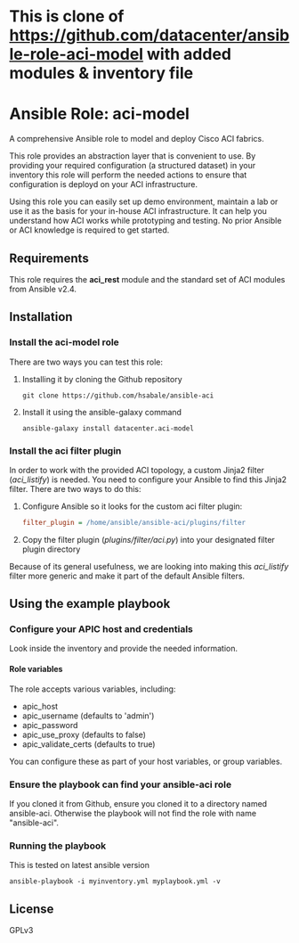 # This is clone of https://github.com/datacenter/ansible-role-aci-model with added modules & inventory file

# Ansible Role: aci-model
A comprehensive Ansible role to model and deploy Cisco ACI fabrics.

This role provides an abstraction layer that is convenient to use. By providing your required configuration (a structured dataset) in your inventory this role will perform the needed actions to ensure that configuration is deployd on your ACI infrastructure.

Using this role you can easily set up demo environment, maintain a lab or use it as the basis for your in-house ACI infrastructure. It can help you understand how ACI works while prototyping and testing. No prior Ansible or ACI knowledge is required to get started.

## Requirements
This role requires the **aci_rest** module and the standard set of ACI modules from Ansible v2.4.

## Installation

### Install the aci-model role
There are two ways you can test this role:

 1. Installing it by cloning the Github repository

        git clone https://github.com/hsabale/ansible-aci

 2. Install it using the ansible-galaxy command

        ansible-galaxy install datacenter.aci-model


### Install the aci filter plugin
In order to work with the provided ACI topology, a custom Jinja2 filter (*aci_listify*) is needed.
You need to configure your Ansible to find this Jinja2 filter. There are two ways to do this:

 1. Configure Ansible so it looks for the custom aci filter plugin:

      ```ini
      filter_plugin = /home/ansible/ansible-aci/plugins/filter
      ```

 2. Copy the filter plugin (*plugins/filter/aci.py*) into your designated filter plugin directory

Because of its general usefulness, we are looking into making this *aci_listify* filter more generic and make it part of the default Ansible filters.


## Using the example playbook

### Configure your APIC host and credentials
Look inside the inventory and provide the needed information.

#### Role variables
The role accepts various variables, including:

- apic_host
- apic_username (defaults to 'admin')
- apic_password
- apic_use_proxy (defaults to false)
- apic_validate_certs (defaults to true)

You can configure these as part of your host variables, or group variables.

### Ensure the playbook can find your ansible-aci role
If you cloned it from Github, ensure you cloned it to a directory named ansible-aci.
Otherwise the playbook will not find the role with name "ansible-aci".

### Running the playbook
This is tested on latest ansible version

    ansible-playbook -i myinventory.yml myplaybook.yml -v
    
## License
GPLv3
